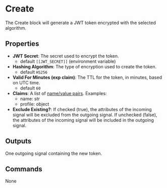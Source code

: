 Create
======
The Create block will generate a JWT token encrypted with the selected algorithm.

Properties
----------
- **JWT Secret**: The secret used to encrypt the token.
  - default `[[JWT_SECRET]]` (environment variable)
- **Hashing Algorithm**: The type of encryption used to create the token.
  - default `HS256`
- **Valid For Minutes (exp claim)**: The TTL for the token, in minutes, based on UTC time.
  - default `60`
- **Claims**: A list of [name/value pairs](https://www.iana.org/assignments/jwt/jwt.xhtml). Examples:
    - name: str
    - profile: object
- **Exclude Existing?**: If checked (true), the attributes of the incoming signal will be excluded from the outgoing signal. If unchecked (false), the attributes of the incoming signal will be included in the outgoing signal.

Outputs
-------
One outgoing signal containing the new token.

Commands
--------
None

